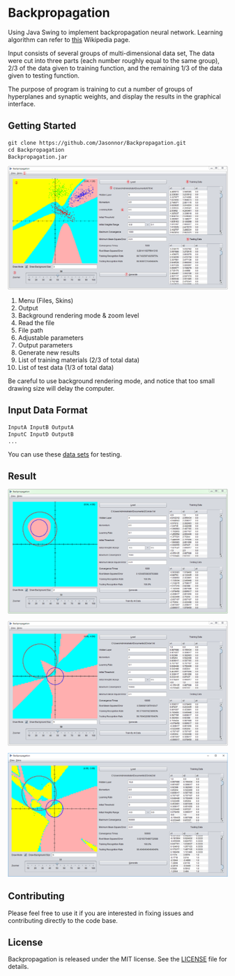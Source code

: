 # Backpropagation

Using Java Swing to implement backpropagation neural network. Learning algorithm can refer to [this](https://en.wikipedia.org/wiki/Backpropagation) Wikipedia page. 

Input consists of several groups of multi-dimensional data set, The data were cut into three parts (each number roughly equal to the same group), 2/3 of the data given to training function, and the remaining 1/3 of the data given to testing function.

The purpose of program is training to cut a number of groups of hyperplanes and synaptic weights, and display the results in the graphical interface.

## Getting Started

	git clone https://github.com/Jasonnor/Backpropagation.git
    cd Backpropagation
    Backpropagation.jar

![preview](assets/preview.png)

1. Menu (Files, Skins)
2. Output
3. Background rendering mode & zoom level
4. Read the file
5. File path
6. Adjustable parameters
7. Output parameters
8. Generate new results
9. List of training materials (2/3 of total data)
10. List of test data (1/3 of total data)

Be careful to use background rendering mode, and notice that too small drawing size will delay the computer.

## Input Data Format

    InputA InputB OutputA
    InputC InputD OutputB
    ...

You can use these [data sets](data) for testing.

## Result

![resultA](assets/resultA.png)

![resultB](assets/resultB.png)

![resultC with noise](assets/resultC.png)

## Contributing

Please feel free to use it if you are interested in fixing issues and contributing directly to the code base.

## License

Backpropagation is released under the MIT license. See the [LICENSE](/LICENSE) file for details.
